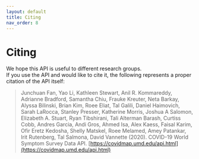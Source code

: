 ```yaml
---
layout: default
title: Citing
nav_order: 8
---
```


# Citing

We hope this API is useful to different research groups.  
If you use the API and would like to cite it, the following represents a proper citation of the API itself:

> Junchuan Fan, Yao Li, Kathleen Stewart, Anil R. Kommareddy, Adrianne Bradford, 
> Samantha Chiu, Frauke Kreuter, Neta Barkay, Alyssa Bilinski, Brian Kim, Roee Eliat, 
> Tal Galili, Daniel Haimovich, Sarah LaRocca, Stanley Presser, Katherine Morris, 
> Joshua A Salomon, Elizabeth A. Stuart, Ryan Tibshirani, Tali Alterman Barash, 
> Curtiss Cobb, Andres Garcia, Andi Gros, Ahmed Isa, Alex Kaess, Faisal Karim, 
> Ofir Eretz Kedosha, Shelly Matskel, Roee Melamed, Amey Patankar, Irit Rutenberg, Tal Salmona, 
> David Vannette (2020). COVID-19 World Symptom Survey Data API. [https://covidmap.umd.edu/api.html](https://covidmap.umd.edu/api.html)